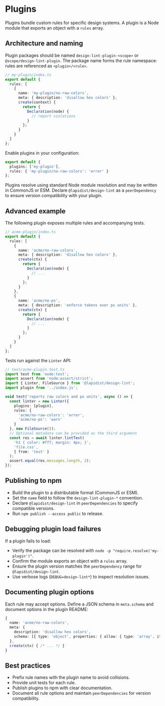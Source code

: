 # Plugins

Plugins bundle custom rules for specific design systems. A plugin is a Node module that exports an object with a `rules` array.

## Architecture and naming

Plugin packages should be named `design-lint-plugin-<scope>` or `@scope/design-lint-plugin`. The package name forms the rule namespace: rules are referenced as `<plugin>/<rule>`.

```ts
// my-plugin/index.ts
export default {
  rules: [
    {
      name: 'my-plugin/no-raw-colors',
      meta: { description: 'disallow hex colors' },
      create(context) {
        return {
          Declaration(node) {
            // report violations
          }
        };
      }
    }
  ]
};
```

Enable plugins in your configuration:

```ts
export default {
  plugins: ['my-plugin'],
  rules: { 'my-plugin/no-raw-colors': 'error' }
};
```

Plugins resolve using standard Node module resolution and may be written in CommonJS or ESM. Declare `@lapidist/design-lint` as a `peerDependency` to ensure version compatibility with your plugin.

## Advanced example

The following plugin exposes multiple rules and accompanying tests.

```ts
// acme-plugin/index.ts
export default {
  rules: [
    {
      name: 'acme/no-raw-colors',
      meta: { description: 'disallow hex colors' },
      create(ctx) {
        return {
          Declaration(node) {
            // ...
          }
        };
      }
    },
    {
      name: 'acme/no-px',
      meta: { description: 'enforce tokens over px units' },
      create(ctx) {
        return {
          Declaration(node) {
            // ...
          }
        };
      }
    }
  ]
};
```

Tests run against the `Linter` API:

```ts
// test/acme-plugin.test.ts
import test from 'node:test';
import assert from 'node:assert/strict';
import { Linter, FileSource } from '@lapidist/design-lint';
import plugin from '../index.js';

void test('reports raw colors and px units', async () => {
  const linter = new Linter({
    plugins: [plugin],
    rules: {
      'acme/no-raw-colors': 'error',
      'acme/no-px': 'warn'
    }
  }, new FileSource());
  // Optional metadata can be provided as the third argument
  const res = await linter.lintText(
    'h1 { color: #fff; margin: 4px; }',
    'file.css',
    { from: 'test' }
  );
  assert.equal(res.messages.length, 2);
});
```

## Publishing to npm

- Build the plugin to a distributable format (CommonJS or ESM).
- Set the `name` field to follow the `design-lint-plugin-*` convention.
- Declare `@lapidist/design-lint` in `peerDependencies` to specify compatible versions.
- Run `npm publish --access public` to release.

## Debugging plugin load failures

If a plugin fails to load:

- Verify the package can be resolved with `node -p "require.resolve('my-plugin')"`.
- Confirm the module exports an object with a `rules` array.
- Ensure the plugin version matches the `peerDependency` range for `@lapidist/design-lint`.
- Use verbose logs (`DEBUG=design-lint*`) to inspect resolution issues.

## Documenting plugin options

Each rule may accept options. Define a JSON schema in `meta.schema` and document options in the plugin README:

```ts
{
  name: 'acme/no-raw-colors',
  meta: {
    description: 'disallow hex colors',
    schema: [{ type: 'object', properties: { allow: { type: 'array', items: { type: 'string' } } } }]
  },
  create(ctx) { /* ... */ }
}
```

## Best practices

- Prefix rule names with the plugin name to avoid collisions.
- Provide unit tests for each rule.
- Publish plugins to npm with clear documentation.
- Document all rule options and maintain `peerDependencies` for version compatibility.

